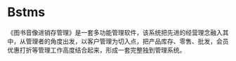 # Bstms
 《图书音像进销存管理》是一套多功能管理软件，该系统把先进的经营理念融入其中，从管理者的角度出发，以客户管理为切入点，把产品库存、零售、批发，会员优惠打折等管理工作高度结合起来，形成一套完整独到管理系统。
